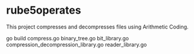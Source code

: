 # rube5operates

This project compresses and decompresses files using Arithmetic Coding.

go build compress.go binary_tree.go bit_library.go compression_decompression_library.go reader_library.go
